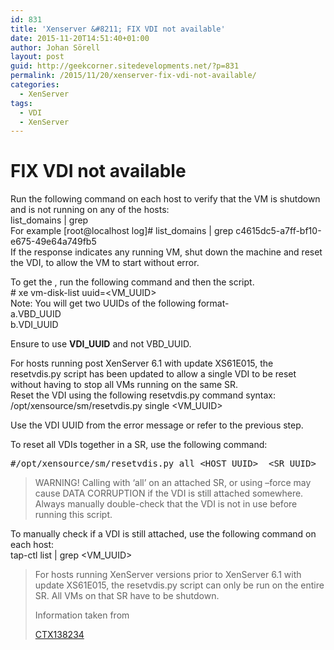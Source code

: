 ```yaml
---
id: 831
title: 'Xenserver &#8211; FIX VDI not available'
date: 2015-11-20T14:51:40+01:00
author: Johan Sörell
layout: post
guid: http://geekcorner.sitedevelopments.net/?p=831
permalink: /2015/11/20/xenserver-fix-vdi-not-available/
categories:
  - XenServer
tags:
  - VDI
  - XenServer
---
```

# FIX VDI not available

Run the following command on each host to verify that the VM is shutdown and is not running on any of the hosts:  
<span class="lang:default decode:true crayon-inline ">list_domains | grep <VM UUID></span>  
For example <span class="lang:default decode:true crayon-inline">[root@localhost log]# list_domains | grep c4615dc5-a7ff-bf10-e675-49e64a749fb5</span>  
If the response indicates any running VM, shut down the machine and reset the VDI, to allow the VM to start without error.

To get the , run the following command and then the script.  
<span class="lang:default decode:true crayon-inline"># xe vm-disk-list uuid=<VM_UUID></span>  
Note: You will get two UUIDs of the following format-  
a.VBD_UUID  
b.VDI_UUID 

Ensure to use **VDI_UUID** and not VBD_UUID.

For hosts running post XenServer 6.1 with update XS61E015, the resetvdis.py script has been updated to allow a single VDI to be reset without having to stop all VMs running on the same SR.  
Reset the VDI using the following resetvdis.py command syntax:  
<span class="lang:default decode:true crayon-inline">/opt/xensource/sm/resetvdis.py single <VM_UUID></span>

Use the VDI UUID from the error message or refer to the previous step.

To reset all VDIs together in a SR, use the following command:

<pre class="lang:default decode:true " title="Warning do not use this on a system with VM's running">#/opt/xensource/sm/resetvdis.py all &lt;HOST_UUID&gt;  &lt;SR_UUID&gt;</pre>

> WARNING! Calling with &#8216;all&#8217; on an attached SR, or using &#8211;force may cause DATA CORRUPTION if the VDI is still attached somewhere.  
> Always manually double-check that the VDI is not in use before running this script.

To manually check if a VDI is still attached, use the following command on each host:  
<span class="lang:default decode:true crayon-inline ">tap-ctl list | grep&nbsp;<VM_UUID> </span>

> For hosts running XenServer versions prior to XenServer 6.1 with update XS61E015, the resetvdis.py script can only be run on the entire SR. All VMs on that SR have to be shutdown.
> 
> Information taken from
> 
> <div class="articleNumber notranslate">
>   <a href="http://support.citrix.com/article/CTX138234?_ga=1.47054435.559671654.1433764107">CTX138234</a>
> </div>
> 
> <div class="articleNumber notranslate">
>
> </div>